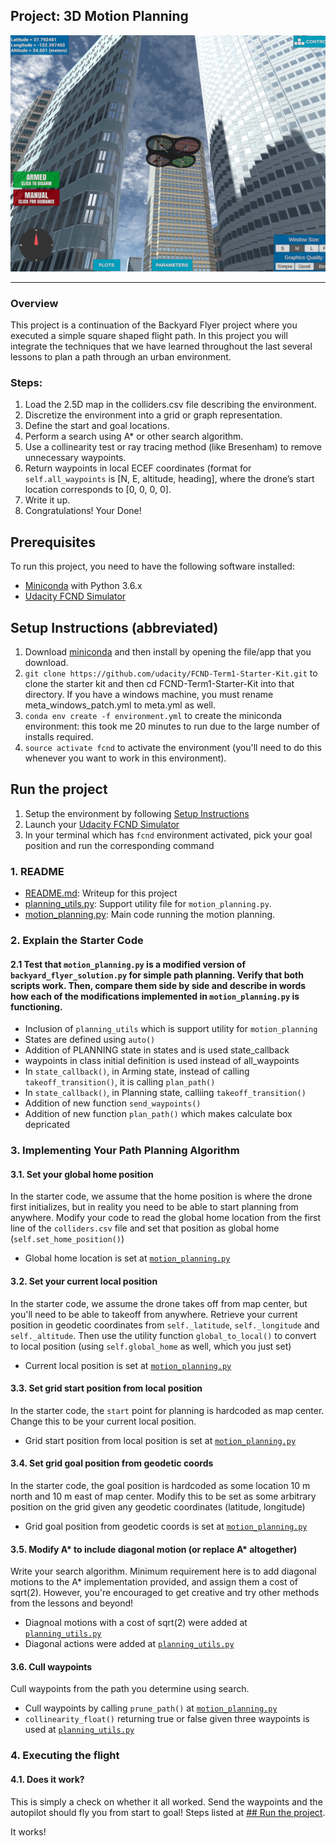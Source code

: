 ## Project: 3D Motion Planning
![Quad Image](./misc/enroute.png)

---

### Overview
This project is a continuation of the Backyard Flyer project where you executed a simple square shaped flight path. In this project you will integrate the techniques that we have learned throughout the last several lessons to plan a path through an urban environment. 

### Steps:
1. Load the 2.5D map in the colliders.csv file describing the environment.
2. Discretize the environment into a grid or graph representation.
3. Define the start and goal locations.
4. Perform a search using A* or other search algorithm.
5. Use a collinearity test or ray tracing method (like Bresenham) to remove unnecessary waypoints.
6. Return waypoints in local ECEF coordinates (format for `self.all_waypoints` is [N, E, altitude, heading], where the drone’s start location corresponds to [0, 0, 0, 0].
7. Write it up.
8. Congratulations!  Your Done!

## Prerequisites
To run this project, you need to have the following software installed:  
- [Miniconda](https://conda.io/miniconda.html) with Python 3.6.x  
- [Udacity FCND Simulator](https://github.com/udacity/FCND-Simulator-Releases/releases)

## Setup Instructions (abbreviated)
1. Download [miniconda](https://conda.io/miniconda.html) and then install by opening the file/app that you download.  
2. `git clone https://github.com/udacity/FCND-Term1-Starter-Kit.git` to clone the starter kit and then cd FCND-Term1-Starter-Kit into that directory. If you have a windows machine, you must rename meta_windows_patch.yml to meta.yml as well.  
3. `conda env create -f environment.yml` to create the miniconda environment: this took me 20 minutes to run due to the large number of installs required.  
4. `source activate fcnd` to activate the environment (you'll need to do this whenever you want to work in this environment).

## Run the project
1. Setup the environment by following [Setup Instructions](./README.md#setup-instructions-abbreviated)  
2. Launch your [Udacity FCND Simulator](https://github.com/udacity/FCND-Simulator-Releases/releases)  
3. In your terminal which has `fcnd` environment activated, pick your goal position and run the corresponding command  

### 1. README
- [README.md](./README.md): Writeup for this project
- [planning_utils.py](./planning_utils.py): Support utility file for `motion_planning.py`.  
- [motion_planning.py](./motion_planning.py): Main code running the motion planning.  

### 2. Explain the Starter Code

#### 2.1 Test that `motion_planning.py` is a modified version of `backyard_flyer_solution.py` for simple path planning. Verify that both scripts work. Then, compare them side by side and describe in words how each of the modifications implemented in `motion_planning.py` is functioning.  

- Inclusion of `planning_utils` which is support utility for `motion_planning`
- States are defined using `auto()`  
- Addition of PLANNING state in states and is used state_callback 
- waypoints in class initial definition is used instead of all_waypoints 
- In `state_callback()`, in Arming state, instead of calling `takeoff_transition()`, it is calling `plan_path()`  
- In `state_callback()`, in Planning state, calliing `takeoff_transition()`  
- Addition of new function `send_waypoints()`  
- Addition of new function `plan_path()` which makes calculate box depricated

### 3. Implementing Your Path Planning Algorithm

#### 3.1. Set your global home position
In the starter code, we assume that the home position is where the drone first initializes, but in reality you need to be able to start planning from anywhere. Modify your code to read the global home location from the first line of the `colliders.csv` file and set that position as global home (`self.set_home_position()`)  

- Global home location is set at [`motion_planning.py`](./motion_planning.py#L122)

#### 3.2. Set your current local position
In the starter code, we assume the drone takes off from map center, but you'll need to be able to takeoff from anywhere. Retrieve your current position in geodetic coordinates from `self._latitude`, `self._longitude` and `self._altitude`. Then use the utility function `global_to_local()` to convert to local position (using `self.global_home` as well, which you just set)  

- Current local position is set at [`motion_planning.py`](./motion_planning.py#L135)

#### 3.3. Set grid start position from local position
In the starter code, the `start` point for planning is hardcoded as map center. Change this to be your current local position.

- Grid start position from local position is set at [`motion_planning.py`](./motion_planning.py#L148) 

#### 3.4. Set grid goal position from geodetic coords
In the starter code, the goal position is hardcoded as some location 10 m north and 10 m east of map center. Modify this to be set as some arbitrary position on the grid given any geodetic coordinates (latitude, longitude)  

- Grid goal position from geodetic coords is set at [`motion_planning.py`](./motion_planning.py#L152-L158)

#### 3.5. Modify A* to include diagonal motion (or replace A* altogether)
Write your search algorithm. Minimum requirement here is to add diagonal motions to the A* implementation provided, and assign them a cost of sqrt(2). However, you're encouraged to get creative and try other methods from the lessons and beyond!  

- Diagnoal motions with a cost of sqrt(2) were added at [`planning_utils.py`](./planning_utils.py#L59-L63)  
- Diagonal actions were added at [`planning_utils.py`](./planning_utils.py#L94-L102)  

#### 3.6. Cull waypoints 
Cull waypoints from the path you determine using search. 

- Cull waypoints by calling `prune_path()` at [`motion_planning.py`](./motion_planning.py#L167)  
- `collinearity_float()` returning true or false given three waypoints is used at [`planning_utils.py`](./planning_utils.py#L188)

### 4. Executing the flight  
#### 4.1. Does it work?
This is simply a check on whether it all worked. Send the waypoints and the autopilot should fly you from start to goal!
Steps listed at [## Run the project](./README.md#L30).  

It works!


